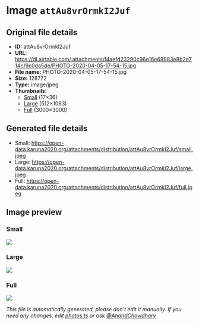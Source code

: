 # Image `attAu8vrOrmkI2Juf`

## Original file details

- **ID:** attAu8vrOrmkI2Juf
- **URL:** https://dl.airtable.com/.attachments/f4aefd23290c96e16e68983e8b2e714c/9c0da5de/PHOTO-2020-04-05-17-54-15.jpg
- **File name:** PHOTO-2020-04-05-17-54-15.jpg
- **Size:** 128772
- **Type:** image/jpeg
- **Thumbnails:**
  - [Small](https://dl.airtable.com/.attachmentThumbnails/00babee287c5f300ca2073c545c36e2c/a3e808e0) (17×36)
  - [Large](https://dl.airtable.com/.attachmentThumbnails/b8c31e6c66a6b64e7e43eb784d369252/5f1ea17e) (512×1083)
  - [Full](https://dl.airtable.com/.attachmentThumbnails/3c6093dcf9cc10ff68e6e060fa89ee3d/b4a4ce17) (3000×3000)

## Generated file details

- Small: https://open-data.karuna2020.org/attachments/distribution/attAu8vrOrmkI2Juf/small.jpeg
- Large: https://open-data.karuna2020.org/attachments/distribution/attAu8vrOrmkI2Juf/large.jpeg
- Full: https://open-data.karuna2020.org/attachments/distribution/attAu8vrOrmkI2Juf/full.jpeg

## Image preview

### Small

![](https://open-data.karuna2020.org/attachments/distribution/attAu8vrOrmkI2Juf/small.jpeg)

### Large

![](https://open-data.karuna2020.org/attachments/distribution/attAu8vrOrmkI2Juf/large.jpeg)

### Full

![](https://open-data.karuna2020.org/attachments/distribution/attAu8vrOrmkI2Juf/full.jpeg)

_This file is automatically generated, please don't edit it manually. If you need any changes, edit [photos.ts](/photos.ts) or ask [@AnandChowdhary](https://github.com/AnandChowdhary)_


